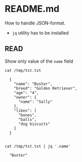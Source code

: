 # README.md

How to handle JSON-format.
  
  - `jq` utility has to be installed


## READ

Show only value of the `name` field

```
cat /tmp/tst.txt 

  {
    "name": "Buster",
    "breed": "Golden Retriever",
    "age": "4",
    "owner": {
      "name": "Sally"
    },
    "likes": [
      "bones",
      "balls",
      "dog biscuits"
    ]
  }


cat /tmp/tst.txt | jq '.name'

  "Buster"
```




















